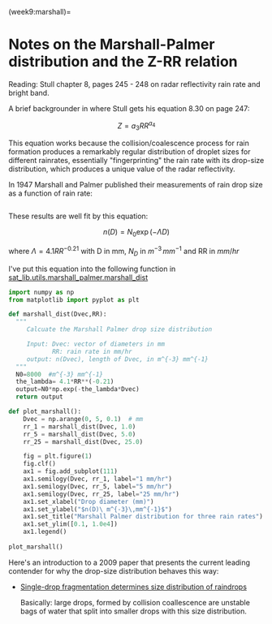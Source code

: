 (week9:marshall)=
# Notes on the Marshall-Palmer distribution and the Z-RR relation

Reading:  Stull chapter 8, pages 245 - 248 on radar reflectivity
rain rate and bright band.

A brief backgrounder in where Stull gets his equation 8.30 on page 247:

$$
Z = a_3 RR^{a_4}
$$

This equation works because the collision/coalescence process for rain formation
produces a remarkably regular distribution of droplet sizes for different rainrates,
essentially "fingerprinting" the rain rate with its drop-size distribution, which
produces a unique value of the radar reflectivity.

In 1947 Marshall and Palmer published their measurements of rain drop size
as a function of rain rate:

```{image} figures/marshall_size.png
```

These results are well fit by this equation:

$$
n(D) = N_0 \exp(-\Lambda D)
$$

where $\Lambda=4.1 RR^{-0.21}$  with D in mm, $N_D$ in $m^{-3}\,mm^{-1}$ and RR in $mm/hr$

I've put this equation into the following function in [sat_lib.utils.marshall_palmer.marshall_dist](https://phaustin.github.io/a301_web/_modules/sat_lib/utils/marshall_palmer.html#marshall_dist)







```python
import numpy as np
from matplotlib import pyplot as plt

def marshall_dist(Dvec,RR):
  """
     Calcuate the Marshall Palmer drop size distribution

     Input: Dvec: vector of diameters in mm
            RR: rain rate in mm/hr
     output: n(Dvec), length of Dvec, in m^{-3} mm^{-1}
  """
  N0=8000  #m^{-3} mm^{-1}
  the_lambda= 4.1*RR**(-0.21)
  output=N0*np.exp(-the_lambda*Dvec)
  return output
```

```python
def plot_marshall():
    Dvec = np.arange(0, 5, 0.1)  # mm
    rr_1 = marshall_dist(Dvec, 1.0)
    rr_5 = marshall_dist(Dvec, 5.0)
    rr_25 = marshall_dist(Dvec, 25.0)

    fig = plt.figure(1)
    fig.clf()
    ax1 = fig.add_subplot(111)
    ax1.semilogy(Dvec, rr_1, label="1 mm/hr")
    ax1.semilogy(Dvec, rr_5, label="5 mm/hr")
    ax1.semilogy(Dvec, rr_25, label="25 mm/hr")
    ax1.set_xlabel("Drop diameter (mm)")
    ax1.set_ylabel("$n(D)\ m^{-3}\,mm^{-1}$")
    ax1.set_title("Marshall Palmer distribution for three rain rates")
    ax1.set_ylim([0.1, 1.0e4])
    ax1.legend()
    
plot_marshall()

```

Here's an introduction to a 2009 paper that presents the current leading contender for why
the drop-size distribution behaves this way:

- [Single-drop fragmentation determines size distribution of raindrops](https://www.nature.com/articles/nphys1385)

  Basically: large drops, formed by collision coallescence  are unstable bags of water that split into smaller drops with this size distribution.
